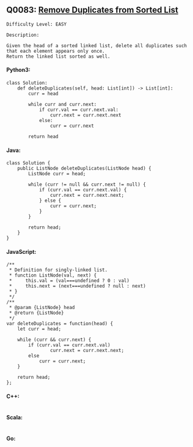 ## Q0083: [Remove Duplicates from Sorted List](https://leetcode.com/problems/remove-duplicates-from-sorted-list/)

```
Difficulty Level: EASY
```

```
Description:

Given the head of a sorted linked list, delete all duplicates such that each element appears only once.
Return the linked list sorted as well.
```

#### Python3:

```
class Solution:
    def deleteDuplicates(self, head: List[int]) -> List[int]:
        curr = head

        while curr and curr.next:
            if curr.val == curr.next.val:
                curr.next = curr.next.next
            else:
                curr = curr.next
                
        return head
```

#### Java:

```
class Solution {
    public ListNode deleteDuplicates(ListNode head) {
        ListNode curr = head;

        while (curr != null && curr.next != null) {
            if (curr.val == curr.next.val) {
                curr.next = curr.next.next;
            } else {
                curr = curr.next;
            }
        }
                
        return head;
    }
}
```

#### JavaScript:

```
/**
 * Definition for singly-linked list.
 * function ListNode(val, next) {
 *     this.val = (val===undefined ? 0 : val)
 *     this.next = (next===undefined ? null : next)
 * }
 */
/**
 * @param {ListNode} head
 * @return {ListNode}
 */
var deleteDuplicates = function(head) {
    let curr = head;

    while (curr && curr.next) {
        if (curr.val == curr.next.val)
                curr.next = curr.next.next;
        else
            curr = curr.next;
    }
                
    return head;
};
```

#### C++:

```

```

#### Scala:

```

```

#### Go:

```

```